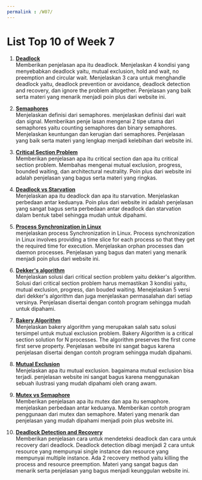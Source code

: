 ```yaml
---
permalink : /W07/ 
---
```

# List Top 10 of Week 7

1. **[Deadlock](https://www.geeksforgeeks.org/introduction-of-deadlock-in-operating-system/)**  
Memberikan penjelasan apa itu deadlock. Menjelaskan 4 kondisi yang menyebabkan deadlock yaitu,
mutual exclusion, hold and wait, no preemption and circular wait. Menjelaskan 3 cara untuk
menghandle deadlock yaitu, deadlock prevention or avoidance, deadlock detection and recovery, dan
ignore the problem altogether. Penjelasan yang baik serta materi yang menarik menjadi poin plus
dari website ini.

2. **[Semaphores](https://www.tutorialspoint.com/semaphores-in-operating-system)**  
Menjelaskan definisi dari semaphores. menjelaskan definisi dari wait dan signal. Memberikan penje
lasan mengenai 2 tipe utama dari semaphores yaitu counting semaphores dan binary semaphores.
Menjelaskan keuntungan dan kerugian dari semaphores. Penjelasan yang baik serta materi yang lengkap
menjadi kelebihan dari website ini.

3. **[Critical Section Problem](https://www.javatpoint.com/os-critical-section-problem)**  
Memberikan penjelasan apa itu critical section dan apa itu critical section problem. Membahas mengenai
mutual exclusion, progress, bounded waiting, dan architectural neutrality. Poin plus dari website ini
adalah penjelasan yang bagus serta materi yang ringkas.

4. **[Deadlock vs Starvation](https://www.geeksforgeeks.org/difference-between-deadlock-and-starvation-in-os/)**  
Menjelaskan apa itu deadlock dan apa itu starvation. Menjelaskan perbedaan antar keduanya. Poin plus dari
website ini adalah penjelasan yang sangat bagus serta perbedaan antar deadlock dan starvation dalam bentuk
tabel sehingga mudah untuk dipahami.

5. **[Process Synchronization in Linux](https://www.tutorialspoint.com/process-synchronization-in-linux)**  
menjelaskan process Synchronization in Linux. Process synchronization in Linux involves providing a time slice
for each process so that they get the required time for execution. Menjelaskan orphan processes dan daemon processes.
Penjelasan yang bagus dan materi yang menarik menjadi poin plus dari website ini.

6. **[Dekker's algorithm](https://www.tutorialspoint.com/dekker-s-algorithm-in-operating-system)**  
Menjelaskan solusi dari critical section problem yaitu dekker's algorithm. Solusi dari critical section problem harus
memastikan 3 kondisi yaitu, mutual exclusion, progress, dan bouded waiting. Menejelaskan 5 versi dari dekker's algorithm
dan juga menjelaskan permasalahan dari setiap versinya. Penjelasan disertai dengan contoh program sehingga mudah untuk
dipahami.

7. **[Bakery Algorithm](https://www.geeksforgeeks.org/bakery-algorithm-in-process-synchronization/)**  
Menjelaskan bakery algorithm yang merupakan salah satu solusi tersimpel untuk mutual exclusion problem.
Bakery Algorithm is a critical section solution for N processes. The algorithm preserves the first 
come first serve property. Penjelasan website ini sangat bagus karena penjelasan disertai dengan contoh
program sehingga mudah dipahami.

8. **[Mutual Exclusion](https://www.geeksforgeeks.org/mutual-exclusion-in-synchronization/)**  
Menjelaskan apa itu mutual exclusion. bagaimana mutual exclusion bisa terjadi. penjelasan website ini sangat bagus
karena menggunakan sebuah ilustrasi yang mudah dipahami oleh orang awam.

9. **[Mutex vs Semaphore](https://www.tutorialspoint.com/mutex-vs-semaphore)**  
Memberikan penjelasan apa itu mutex dan apa itu semaphore. menjelaskan perbedaan antar keduanya. Memberikan contoh
program penggunaan dari mutex dan semaphore. Materi yang menarik dan penjelasan yang mudah dipahami menjadi poin
plus website ini.

10. **[Deadlock Detection and Recovery](https://www.geeksforgeeks.org/deadlock-detection-recovery/)**  
Memberikan penjelasan cara untuk mendeteksi deadlock dan cara untuk recovery dari deadlock. Deadlock detection dibagi
menjadi 2 cara untuk resource yang mempunyai single instance dan resource yang mempunyai multiple instance. Ada 2 
recovery method yaitu killing the process and resource preemption. Materi yang sangat bagus dan menarik serta penjelasan 
yang bagus menjadi keunggulan website ini.
